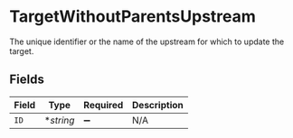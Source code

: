 # TargetWithoutParentsUpstream

The unique identifier or the name of the upstream for which to update the target.


## Fields

| Field              | Type               | Required           | Description        |
| ------------------ | ------------------ | ------------------ | ------------------ |
| `ID`               | **string*          | :heavy_minus_sign: | N/A                |